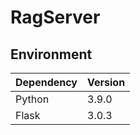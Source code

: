 # RagServer
## Environment

| Dependency | Version |
|------------|---------|
| Python     | 3.9.0   |
| Flask      | 3.0.3   |

